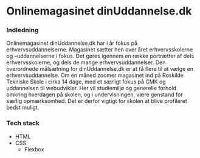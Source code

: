 # Onlinemagasinet dinUddannelse.dk

### Indledning
Onlinemagasinet dinUddannelse.dk har i år fokus på erhvervsuddannelserne. Magasinet sætter hen over året erhvervsskolerne og –uddannelserne i fokus. Det gøres igennem en række portrætter af dels erhvervsskolerne, og dels de mange erhvervsuddannelser.
Den overordnede målsætning for dinUddannelse.dk er at få flere til at vælge en erhvervsuddannelse.
Om en måned zoomer magasinet ind på Roskilde Tekniske Skole i cirka 14 dage, med et særligt fokus på CMK og uddannelsen til webudvikler. Her vil studiemiljø og generelle forhold omkring hverdagen på skolen, og i undervisningen, være genstand for særlig opmærksomhed. Det er derfor vigtigt for skolen at blive profileret bedst muligt.

### Tech stack
* HTML
* CSS
  * Flexbox

